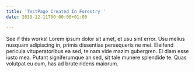 ```yaml
---
title: 'TestPage Created In Forestry '
date: 2019-12-11T00:00:00+01:00

---
```

See if this works! Lorem ipsum dolor sit amet, et usu sint error. Usu melius nusquam adipiscing in, primis dissentias persequeris ne mei. Eleifend pericula vituperatoribus ea sed, te nam vide mazim gubergren. Ei diam esse iusto mea. Putant signiferumque an sed, sit tale munere splendide te. Quas volutpat eu cum, has ad brute ridens maiorum.
